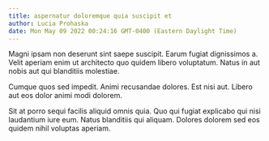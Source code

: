 ```yaml
---
title: aspernatur doloremque quia suscipit et
author: Lucia Prohaska
date: Mon May 09 2022 00:24:16 GMT-0400 (Eastern Daylight Time)
---
```

Magni ipsam non deserunt sint saepe suscipit. Earum fugiat dignissimos a. Velit aperiam enim ut architecto quo quidem libero voluptatum. Natus in aut nobis aut qui blanditiis molestiae.

 Cumque quos sed impedit. Animi recusandae dolores. Est nisi aut. Libero aut eos dolor animi modi dolorem.

 Sit at porro sequi facilis aliquid omnis quia. Quo qui fugiat explicabo qui nisi laudantium iure eum. Natus blanditiis qui aliquam. Dolores dolorem sed eos quidem nihil voluptas aperiam.
